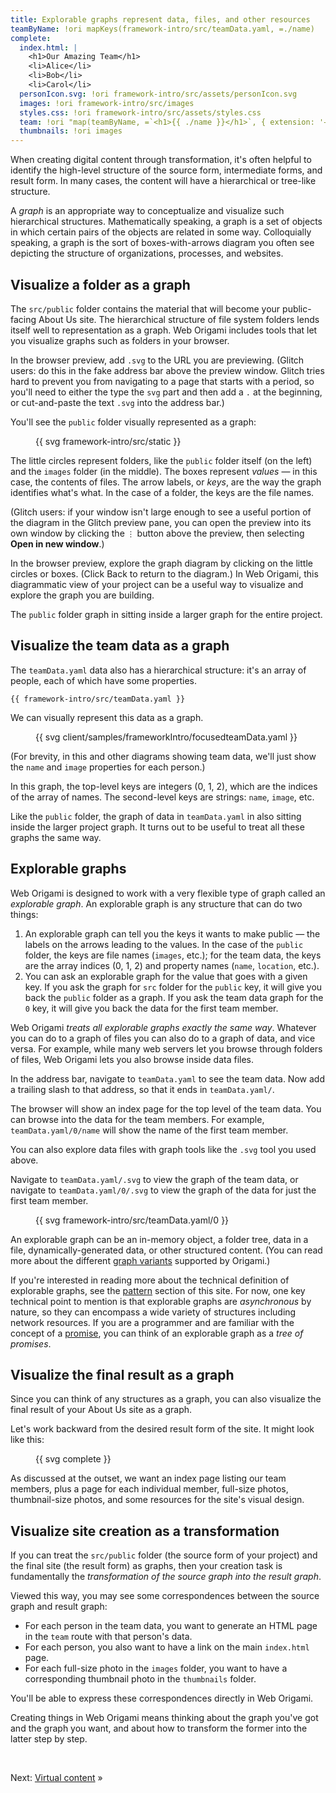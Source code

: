 ```yaml
---
title: Explorable graphs represent data, files, and other resources
teamByName: !ori mapKeys(framework-intro/src/teamData.yaml, =./name)
complete:
  index.html: |
    <h1>Our Amazing Team</h1>
    <li>Alice</li>
    <li>Bob</li>
    <li>Carol</li>
  personIcon.svg: !ori framework-intro/src/assets/personIcon.svg
  images: !ori framework-intro/src/images
  styles.css: !ori framework-intro/src/assets/styles.css
  team: !ori "map(teamByName, =`<h1>{{ ./name }}</h1>`, { extension: '→html' })"
  thumbnails: !ori images
---
```


When creating digital content through transformation, it's often helpful to identify the high-level structure of the source form, intermediate forms, and result form. In many cases, the content will have a hierarchical or tree-like structure.

A _graph_ is an appropriate way to conceptualize and visualize such hierarchical structures. Mathematically speaking, a graph is a set of objects in which certain pairs of the objects are related in some way. Colloquially speaking, a graph is the sort of boxes-with-arrows diagram you often see depicting the structure of organizations, processes, and websites.

## Visualize a folder as a graph

The `src/public` folder contains the material that will become your public-facing About Us site. The hierarchical structure of file system folders lends itself well to representation as a graph. Web Origami includes tools that let you visualize graphs such as folders in your browser.

<span class="tutorialStep"></span> In the browser preview, add `.svg` to the URL you are previewing. (Glitch users: do this in the fake address bar above the preview window. Glitch tries hard to prevent you from navigating to a page that starts with a period, so you'll need to either the type the `svg` part and then add a `.` at the beginning, or cut-and-paste the text `.svg` into the address bar.)

You'll see the `public` folder visually represented as a graph:

<figure>
{{ svg framework-intro/src/static }}
</figure>

The little circles represent folders, like the `public` folder itself (on the left) and the `images` folder (in the middle). The boxes represent _values_ — in this case, the contents of files. The arrow labels, or _keys_, are the way the graph identifies what's what. In the case of a folder, the keys are the file names.

(Glitch users: if your window isn't large enough to see a useful portion of the diagram in the Glitch preview pane, you can open the preview into its own window by clicking the `⋮` button above the preview, then selecting **Open in new window**.)

<span class="tutorialStep"></span> In the browser preview, explore the graph diagram by clicking on the little circles or boxes. (Click Back to return to the diagram.) In Web Origami, this diagrammatic view of your project can be a useful way to visualize and explore the graph you are building.

The `public` folder graph in sitting inside a larger graph for the entire project.

## Visualize the team data as a graph

The `teamData.yaml` data also has a hierarchical structure: it's an array of people, each of which have some properties.

```\yaml
{{ framework-intro/src/teamData.yaml }}
```

We can visually represent this data as a graph.

<figure class="constrain">
{{ svg client/samples/frameworkIntro/focusedteamData.yaml }}
</figure>

(For brevity, in this and other diagrams showing team data, we'll just show the `name` and `image` properties for each person.)

In this graph, the top-level keys are integers (0, 1, 2), which are the indices of the array of names. The second-level keys are strings: `name`, `image`, etc.

Like the `public` folder, the graph of data in `teamData.yaml` in also sitting inside the larger project graph. It turns out to be useful to treat all these graphs the same way.

## Explorable graphs

Web Origami is designed to work with a very flexible type of graph called an _explorable graph_. An explorable graph is any structure that can do two things:

1. An explorable graph can tell you the keys it wants to make public — the labels on the arrows leading to the values. In the case of the `public` folder, the keys are file names (`images`, etc.); for the team data, the keys are the array indices (0, 1, 2) and property names (`name`, `location`, etc.).
1. You can ask an explorable graph for the value that goes with a given key. If you ask the graph for `src` folder for the `public` key, it will give you back the `public` folder as a graph. If you ask the team data graph for the `0` key, it will give you back the data for the first team member.

Web Origami _treats all explorable graphs exactly the same way_. Whatever you can do to a graph of files you can also do to a graph of data, and vice versa. For example, while many web servers let you browse through folders of files, Web Origami lets you also browse inside data files.

<span class="tutorialStep"></span> In the address bar, navigate to `teamData.yaml` to see the team data. Now add a trailing slash to that address, so that it ends in `teamData.yaml/`.

The browser will show an index page for the top level of the team data. You can browse into the data for the team members. For example, `teamData.yaml/0/name` will show the name of the first team member.

You can also explore data files with graph tools like the `.svg` tool you used above.

<span class="tutorialStep"></span> Navigate to `teamData.yaml/.svg` to view the graph of the team data, or navigate to `teamData.yaml/0/.svg` to view the graph of the data for just the first team member.

<figure>
{{ svg framework-intro/src/teamData.yaml/0 }}
</figure>

An explorable graph can be an in-memory object, a folder tree, data in a file, dynamically-generated data, or other structured content. (You can read more about the different [graph variants](/core/variants.html) supported by Origami.)

If you're interested in reading more about the technical definition of explorable graphs, see the [pattern](/pattern) section of this site. For now, one key technical point to mention is that explorable graphs are _asynchronous_ by nature, so they can encompass a wide variety of structures including network resources. If you are a programmer and are familiar with the concept of a [promise](https://en.wikipedia.org/wiki/Futures_and_promises), you can think of an explorable graph as a _tree of promises_.

## Visualize the final result as a graph

Since you can think of any structures as a graph, you can also visualize the final result of your About Us site as a graph.

Let's work backward from the desired result form of the site. It might look like this:

<figure>
{{ svg complete }}
</figure>

As discussed at the outset, we want an index page listing our team members, plus a page for each individual member, full-size photos, thumbnail-size photos, and some resources for the site's visual design.

## Visualize site creation as a transformation

If you can treat the `src/public` folder (the source form of your project) and the final site (the result form) as graphs, then your creation task is fundamentally the _transformation of the source graph into the result graph_.

Viewed this way, you may see some correspondences between the source graph and result graph:

- For each person in the team data, you want to generate an HTML page in the `team` route with that person's data.
- For each person, you also want to have a link on the main `index.html` page.
- For each full-size photo in the `images` folder, you want to have a corresponding thumbnail photo in the `thumbnails` folder.

You'll be able to express these correspondences directly in Web Origami.

Creating things in Web Origami means thinking about the graph you've got and the graph you want, and about how to transform the former into the latter step by step.

&nbsp;

Next: [Virtual content](intro3.html) »
